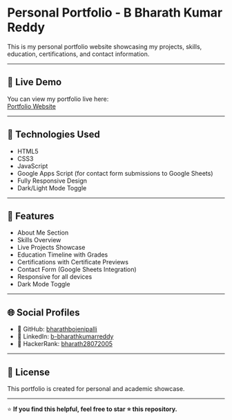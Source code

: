 # Personal Portfolio - B Bharath Kumar Reddy

This is my personal portfolio website showcasing my projects, skills, education, certifications, and contact information.

---

## 🔗 Live Demo

You can view my portfolio live here:  
[Portfolio Website](https://b-bharath-kumar-reddy-portfolio.vercel.app/)

---

## 🚀 Technologies Used

- HTML5
- CSS3
- JavaScript
- Google Apps Script (for contact form submissions to Google Sheets)
- Fully Responsive Design
- Dark/Light Mode Toggle

---

## 📌 Features

- About Me Section
- Skills Overview
- Live Projects Showcase
- Education Timeline with Grades
- Certifications with Certificate Previews
- Contact Form (Google Sheets Integration)
- Responsive for all devices
- Dark Mode Toggle

---

## 🌐 Social Profiles

- 🔗 GitHub: [bharathboienipalli](https://github.com/bharathboienipalli)
- 🔗 LinkedIn: [b-bharathkumarreddy](https://www.linkedin.com/in/b-bharathkumarreddy/)
- 🔗 HackerRank: [bharath28072005](https://www.hackerrank.com/profile/bharath28072005)

---

## 📄 License

This portfolio is created for personal and academic showcase.

---

⭐ **If you find this helpful, feel free to star ⭐ this repository.**

